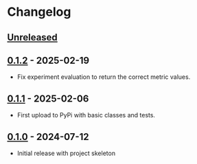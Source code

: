 # Changelog

<!--

Changelog follow the https://keepachangelog.com/ standard (at least the headers)

This allow to:

* auto-parsing release notes during the automated releases from github-action:
  https://github.com/marketplace/actions/pypi-github-auto-release
* Have clickable headers in the rendered markdown

To release a new version (e.g. from `1.0.0` -> `2.0.0`):

* Create a new `# [2.0.0] - YYYY-MM-DD` header and add the current
  `[Unreleased]` notes.
* At the end of the file:
  * Define the new link url:
  `[2.0.0]: https://github.com/google/ml-edu/compare/v1.0.0...v2.0.0`
  * Update the `[Unreleased]` url: `v1.0.0...HEAD` -> `v2.0.0...HEAD`

-->

## [Unreleased]

## [0.1.2] - 2025-02-19

* Fix experiment evaluation to return the correct metric values.

## [0.1.1] - 2025-02-06

* First upload to PyPi with basic classes and tests.

## [0.1.0] - 2024-07-12

* Initial release with project skeleton

<!-- mdlint off(LINK_UNUSED_ID) -->
[Unreleased]: https://github.com/google/ml-edu/compare/v0.1.2...HEAD
[0.1.2]: https://github.com/google/ml-edu/releases/tag/v0.1.2
[0.1.1]: https://github.com/google/ml-edu/releases/tag/v0.1.1
[0.1.0]: https://github.com/google/ml-edu/releases/tag/v0.1.0
